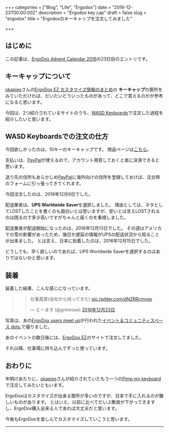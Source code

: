 +++
categories = ["Blog", "Life", "Ergodox"]
date = "2016-12-23T00:00:00Z"
description = "Ergodox key cap"
draft = false
slug = "ergodox"
title = "Ergodoxのキーキャップを注文してみました"

+++

## はじめに

この記事は、[ErgoDox Advent Calendar 2016](http://qiita.com/advent-calendar/2016/ergodox)の23日目のエントリです。


## キーキャップについて

[okapies]さんの[ErgoDox EZ カスタマイズ情報のまとめ](http://okapies.hateblo.jp/entry/2016/05/15/164009)の
**キーキャップ**の箇所をみていただければ、だいたいどういったものがあって、どこで買えるのかが参考になると思います。

今回は、2つ紹介されているサイトのうち、[WASD Keyboards](http://www.wasdkeyboards.com/)で注文した過程を紹介したいと思います。

## WASD Keyboardsでの注文の仕方

今回欲しかったのは、10キーのキーキャップです。
商品ページは[こちら](http://www.wasdkeyboards.com/index.php/products/keycap-mod-packs/10-key-number-row-cherry-mx-keycap-set.html)。

支払いは、[PayPal]が使えるので、アカウント用意しておくと楽に決済できると思います。

送り先の住所もあらかじめ[PayPal]に海外向けの住所を登録しておけば、注文時のフォームに引っ張ってきてくれます。

今回注文したのは、2016年12月9日でした。

配送業者は、**UPS Worldwide Saver**を選択しました。
理由としては、ネタとしてLOSTしたことを書くのも面白いとは思いますが、安いとは言えLOSTされるのは困るので多少高いですがちゃんと届くのを重視しました。

配送業者が配送開始になったのは、2016年12月13日でした。
その週はアメリカでの雪の影響があったため、幾日か遅延の情報がUPSの配送状況から知ることが出来ました。
とは言え、日本に到着したのは、2016年12月15日でした。

どうしても、早く欲しいのであれば、UPS Worldwide Saverを選択するのはありではないかと思います。

## 装着

装着した結果、こんな感じになっています。

> <blockquote class="twitter-tweet" data-lang="ja"><p lang="ja" dir="ltr">仕事風景(会社から持ってきた) <a href="https://t.co/dNZRRcmvgx">pic.twitter.com/dNZRRcmvgx</a></p>&mdash; とーます (@grimrose) <a href="https://twitter.com/grimrose/status/812158502579748864">2016年12月23日</a></blockquote>
<script async src="//platform.twitter.com/widgets.js" charset="utf-8"></script>

写真は、あの[ErgoDox users meet up](https://eventdots.jp/column/2)が行われた[イベント＆コミュニティスペース dots.](https://eventdots.jp/space)で撮りました。

あのイベントの数日後には、[ErgoDox EZ](https://ergodox-ez.com/)のサイトで注文してました。

それ以降、仕事場に持ち込んでずっと使っています。

## おわりに

年明けあたりに、[okapies]さんが紹介されていたもう一つの[Pimp my keyboard](http://pimpmykeyboard.com/)で注文してみたいともいます。

ErgoDoxはカスタマイズが出来る箇所が多いのですが、日本で手に入れるのが難しいものがあります。
とはいえ、以前に比べてだいぶ敷居が下がってきますし、ErgoDox購入出来る人であれば大丈夫だと思います。

今後もErgoDoxを楽しんでカスタマイズしていこうと思います。

----

[PayPal]:https://www.paypal.com/jp/home
[okapies]:http://qiita.com/okapies
